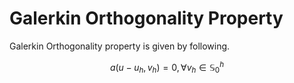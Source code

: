 # Galerkin Orthogonality Property

Galerkin Orthogonality property is given by following.

$$
a(u-u_{h},v_{h})=0,\forall v_{h}\in\mathbb{S}_{0}^{h}
$$
